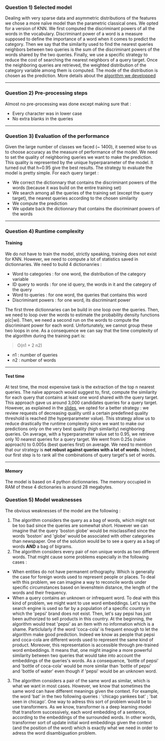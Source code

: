 ### Question 1) Selected  model

Dealing with very sparse data and asymmetric distributions of the features we chose a more naïve model than the parametric classical ones. We opted for a version of KNN. We first computed the discriminant powers of all the words in the vocabulary. Discriminant power of a word is a measure supposed to define the importance of a word when it comes to predict the category. Then we say that the similarity used to find the nearest queries neighbors between two queries is the sum of the discriminant powers of the words shared by the two queries. Finally, we use a specific strategy to reduce the cost of searching the nearest neighbors of a query target. Once the neighboring queries are retrieved, the weighted distribution of the category variable among them is computed. The mode of the distribution is chosen as the prediction. More details about the [algorithm we developped](theurl)

***

### Question 2) Pre-processing steps

Almost no pre-processing was done except making sure that :
 * Every character was in lower case
 * No extra blanks in the queries

***

### Question 3) Evaluation of the performance

Given the large number of classes we faced (~ 1400), it seemed wise to us to choose accuracy as the measure of performance of the model. We need to set the quality of neighboring queries we want to make the prediction. This quality is represented by the unique hyperparameter of the model. It turned out that h=0.95 give the best results. The strategy to evaluate the model is pretty simple. For each query target :
 * We correct the dictionnary that contains the discriminant powers of the words (because it was build on the entire training set)
 * We search among all the queries of the training set (except the query target), the nearest queries according to the chosen similarity
 * We compute the prediction
 * We update back the dictionnary that contains the discriminant powers of the words

***

### Question 4) Runtime complexity

#### Training

We do not have to train the model, strictly speaking, training does not exist for KNN. However, we need to compute a lot of statistics saved in dictionnaries. We need to build 4 dictionanries :

 * Word to categories : for one word, the distribution of the category variable
 * ID query to words : for one id query, the words in it and the category of the query
 * Word to queries : for one word, the queries that contains this word
 * Discriminant powers : for one word, its discriminant power

The first three dictionnaries can be build in one loop over the queries. Then, we need to loop over the words to estimate the probability density functions p(c|wi). Then, we need a second run on the words to compute the discriminant power for each word. Unfortunately, we cannot group these two loops in one. As a consequence we can say that the time complexity of the algorithm during the training part is:

> O(n1 + 2 n2)

 * n1 : number of queries
 * n2 : number of words


***

#### Test time

At test time, the most expensive task is the extraction of the top n nearest queries. The naïve approach would suggest to, first, compute the similarity for each query that contains at least one word shared with the query target. This approach gave us around 3,000 candidates queries for a query target. However, as explained in the [slides](theurl), we opted for a better strategy : we review requests of decreasing quality until a certain predefined quality threshold is reached (the hyperparameter value). This strategy allow us to reduce drastically the runtime complexity since we want to make our predictions only on the very best quality (high similarity) neighboring queries. On average, with a hyperparameter value set to 0.95, we retrieve only 10 nearest queries
for a query target. We went from 0.25s (naïve approach) to 0.005s (best queries first) on average. We need to mention that our strategy is **not robust against queries with a lot of words**. Indeed, our first step is to rank all the combinations of query target's set of words.

***

#### Memory

The model is based on 4 python dictionnaries. The memory occupied in RAM of these 4 dictionaries is around 28 megabytes.



### Question 5) Model weaknesses


The obvious weaknesses of the model are the following :

 1. The algorithm considers the query as a bag of words, which might not be too bad since the queries are somewhat short. However we can imagine that the query 'boston globe' would be misclassified since the words 'boston' and 'globe' would be associated with other categories than newspaper. One of the solution would be to see a query as a bag of words **AND** a bag of bigrams.
 2. The algorithm considers every pair of non unique words as two different words. That might cause some problems especially in the following cases :
  * When entities do not have permanent orthography. Which is generally the case for foreign words used to represent people or places. To deal with this problem, we can imagine a way to reconcile words under specific circumstances based on levenshtein distance, the length of the words and their frequency.
  * When a query contains an unknown or infrequent word. To deal with this kind of problem, we might want to use word embeddings. Let's say the search engine is used so far by a population of a specific country in which the 'pepsi' brand does not exist. Then, let's say pepsi has just been authorized to sell products in this country. At the beginning, the algorithm would treat 'pepsi' as an item with no information which is a shame. Particlularly if the word 'coca-cola' is frequent enough to let the algorithm make good prediction. Indeed we know as people that pepsi and coca-cola are different words used to represent the same kind of product. Moreover, this representation is accessible through pre-trained word embeddings. It means that, one might imagine a more powerful similarity between two queries that would take into account the embeddings of the queries's words. As a consequence, 'bottle of pepsi' and 'bottle of coca-cola' would be more similar than 'bottle of pepsi' and 'bottle of water' even though if 'pepsi' would be an unknown word.
 3. The algorithm considers a pair of the same word as similar, which is what we want in most cases. However, we know that sometimes the same word can have different meanings given the context. For example, the word 'bat' in the two following queries : 'chicago yankees bat' ; 'bat seen in chicago'. One way to adress this sort of problem would be to use transformers. As we know, transformer is a deep learning model that transform successively, each word embedding of a sentence, according to the embeddings of the surrounded words. In other words, transformer sort of update initial word embeddings given the context (and the position of the word) which is exactly what we need in order to adress the word disambiguation problem.

